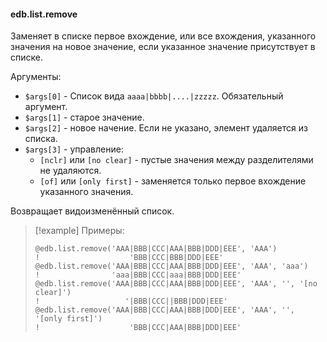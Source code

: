 #### edb.list.remove

Заменяет в списке первое вхождение, или все вхождения, указанного значения на новое значение, если указанное значение присутствует в списке.

Аргументы:

* `$args[0]` - Список вида `aaaa|bbbb|....|zzzzz`. Обязательный аргумент.
* `$args[1]` - старое значение.
* `$args[2]` - новое начение. Если не указано, элемент удаляется из списка.
* `$args[3]` - управление:
	* `[nclr]` или `[no clear]` - пустые значения между разделителями не удаляются.
	* `[of]` или `[only first]` - заменяется только первое вхождение указанного значения.

Возвращает видоизменённый список.

> [!example] Примеры:
> 
> ```qsp
> @edb.list.remove('AAA|BBB|CCC|AAA|BBB|DDD|EEE', 'AAA')
> !                    'BBB|CCC|BBB|DDD|EEE'
> @edb.list.remove('AAA|BBB|CCC|AAA|BBB|DDD|EEE', 'AAA', 'aaa')
> !                'aaa|BBB|CCC|aaa|BBB|DDD|EEE'
> @edb.list.remove('AAA|BBB|CCC|AAA|BBB|DDD|EEE', 'AAA', '', '[no clear]')
> !                   '|BBB|CCC||BBB|DDD|EEE'
> @edb.list.remove('AAA|BBB|CCC|AAA|BBB|DDD|EEE', 'AAA', '', '[only first]')
> !                    'BBB|CCC|AAA|BBB|DDD|EEE'
> ```
